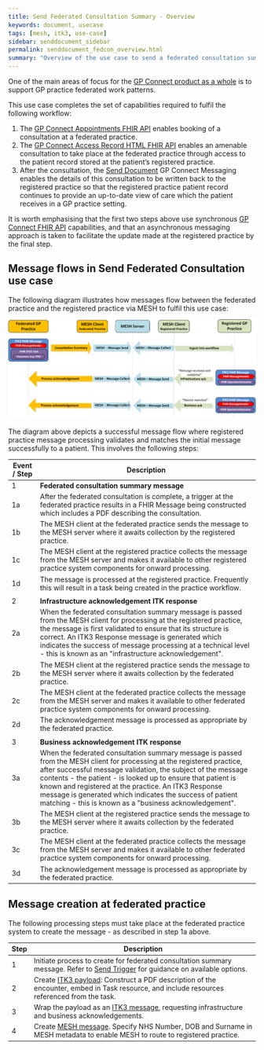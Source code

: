 ```yaml
---
title: Send Federated Consultation Summary - Overview
keywords: document, usecase
tags: [mesh, itk3, use-case]
sidebar: senddocument_sidebar
permalink: senddocument_fedcon_overview.html
summary: "Overview of the use case to send a federated consultation summary to the registered practice of a patient"
---
```


One of the main areas of focus for the [GP Connect product as a whole](index.html) is to support GP practice federated work patterns. 
 
This use case completes the set of capabilities required to fulfil the following workflow:

1.	The [GP Connect Appointments FHIR API](https://nhsconnect.github.io/gpconnect/appointments.html) enables booking of a consultation at a federated practice.
2.	The [GP Connect Access Record HTML FHIR API](https://developer.nhs.uk/apis/gpconnect-0-5-0/accessrecord.html) enables an amenable consultation to take place at the federated practice through access to the patient record stored at the patient’s registered practice.
3.	After the consultation, the [Send Document](senddocument.html) GP Connect Messaging enables the details of this consultation to be written back to the registered practice so that the registered practice patient record continues to provide an up-to-date view of care which the patient receives in a GP practice setting.

It is worth emphasising that the first two steps above use synchronous [GP Connect FHIR API](https://nhsconnect.github.io/gpconnect/) capabilities, and that an asynchronous messaging approach is taken to facilitate the update made at the registered practice by the final step.

## Message flows in Send Federated Consultation use case ##

The following diagram illustrates how messages flow between the federated practice and the registered practice via MESH to fulfil this use case:

![Federated Consultation Sequence Diagram](images/senddocument/federated_consultation_sequence.PNG) 

The diagram above depicts a successful message flow where registered practice message processing validates and matches the initial message successfully to a patient. This involves the following steps:

| Event / Step | Description |
|------|-------------|
| 1    | **Federated consultation summary message** |
| 1a   | After the federated consultation is complete, a trigger at the federated practice results in a FHIR Message being constructed which includes a PDF describing the consultation.  |
| 1b   | The MESH client at the federated practice sends the message to the MESH server where it awaits collection by the registered practice. |
| 1c   | The MESH client at the registered practice collects the message from the MESH server and makes it available to other registered practice system components for onward processing. |
| 1d   | The message is processed at the registered practice. Frequently this will result in a task being created in the practice workflow. |
|      |      |
| 2    | **Infrastructure acknowledgement ITK response** |
| 2a   | When the federated consultation summary message is passed from the MESH client for processing at the registered practice, the message is first validated to ensure that its structure is correct. An ITK3 Response message is generated which indicates the success of message processing at a technical level - this is known as an "infrastructure acknowledgement".  |
| 2b   | The MESH client at the registered practice sends the message to the MESH server where it awaits collection by the federated practice. |
| 2c   | The MESH client at the federated practice collects the message from the MESH server and makes it available to other federated practice system components for onward processing. |
| 2d   | The acknowledgement message is processed as appropriate by the federated practice.  |
|      |      |
| 3    | **Business acknowledgement ITK response** |
| 3a   | When the federated consultation summary message is passed from the MESH client for processing at the registered practice, after successful message validation, the subject of the message contents - the patient - is looked up to ensure that patient is known and registered at the practice. An ITK3 Response message is generated which indicates the success of patient matching - this is known as a "business acknowledgement".  |
| 3b   | The MESH client at the registered practice sends the message to the MESH server where it awaits collection by the federated practice. |
| 3c   | The MESH client at the federated practice collects the message from the MESH server and makes it available to other federated practice system components for onward processing. |
| 3d   | The acknowledgement message is processed as appropriate by the federated practice.  |

 
## Message creation at federated practice ##

The following processing steps must take place at the federated practice system to create the message - as described in step 1a above.

| Step | Description |
|------|-------------|
| 1   | Initiate process to create for federated consultation summary message. Refer to [Send Trigger](senddocument_fedcon_trigger.html) for guidance on available options. |	
| 2   | Create [ITK3 payload](senddocument_fedcon_payload.html): Construct a PDF description of the encounter, embed in Task resource, and include resources referenced from the task. |
| 3   | Wrap the payload as an [ITK3 message](senddocument_fedcon_itk3.html), requesting infrastructure and business acknowledgements. |
| 4   | Create [MESH message](senddocument_fedcon_mesh.html). Specify NHS Number, DOB and Surname in MESH metadata to enable MESH to route to registered practice. |
